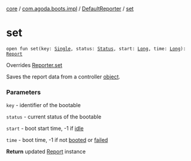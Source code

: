 [core](../../index.md) / [com.agoda.boots.impl](../index.md) / [DefaultReporter](index.md) / [set](./set.md)

# set

`open fun set(key: `[`Single`](../../com.agoda.boots/-key/-single/index.md)`, status: `[`Status`](../../com.agoda.boots/-status/index.md)`, start: `[`Long`](https://kotlinlang.org/api/latest/jvm/stdlib/kotlin/-long/index.html)`, time: `[`Long`](https://kotlinlang.org/api/latest/jvm/stdlib/kotlin/-long/index.html)`): `[`Report`](../../com.agoda.boots/-report/index.md)

Overrides [Reporter.set](../../com.agoda.boots/-reporter/set.md)

Saves the report data from a controller [object](../../com.agoda.boots/-boots/index.md).

### Parameters

`key` - identifier of the bootable

`status` - current status of the bootable

`start` - boot start time, -1 if [idle](../../com.agoda.boots/-status/-idle/index.md)

`time` - boot time, -1 if not [booted](../../com.agoda.boots/-status/-booted/index.md) or [failed](../../com.agoda.boots/-status/-failed/index.md)

**Return**
updated [Report](../../com.agoda.boots/-report/index.md) instance

